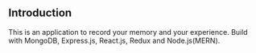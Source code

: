 

## Introduction
This is an application to record your memory and your experience. Build with MongoDB, Express.js, React.js, Redux and Node.js(MERN).


